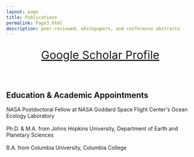 ```yaml
---
layout: page
title: Publications
permalink: Page3.html
description: peer-reviewed, whitepapers, and conference abstracts
---
```


<center>
  <p style="font-size:30px">
    <a href="https://scholar.google.com/citations?user=X-cCqywAAAAJ&hl=en" target="_blank">Google Scholar Profile</a>
  </p>
</center>

<br>


## Education & Academic Appointments 
NASA Postdoctoral Fellow at NASA Goddard Space Flight Center's Ocean Ecology Laboratory <br>
<br>
Ph.D. & M.A. from Johns Hopkins University, Department of Earth and Planetary Sciences <br>
<br>
B.A. from Columbia University, Columbia College
